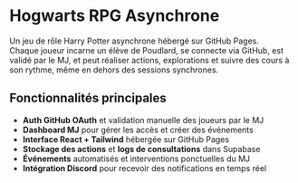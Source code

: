 # Hogwarts RPG Asynchrone

Un jeu de rôle Harry Potter asynchrone hébergé sur GitHub Pages.  
Chaque joueur incarne un élève de Poudlard, se connecte via GitHub, est validé par le MJ, et peut réaliser actions, explorations et suivre des cours à son rythme, même en dehors des sessions synchrones.

## Fonctionnalités principales 

- **Auth GitHub OAuth** et validation manuelle des joueurs par le MJ  
- **Dashboard MJ** pour gérer les accès et créer des événements  
- **Interface React + Tailwind** hébergée sur GitHub Pages  
- **Stockage des actions** et **logs de consultations** dans Supabase  
- **Événements** automatisés et interventions ponctuelles du MJ  
- **Intégration Discord** pour recevoir des notifications en temps réel
